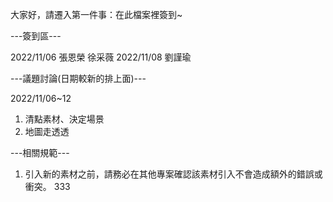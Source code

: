 大家好，請遷入第一件事：在此檔案裡簽到~

---簽到區---

2022/11/06 張恩榮
徐采薇
2022/11/08 劉謹瑜

---議題討論(日期較新的排上面)---

2022/11/06~12
1. 清點素材、決定場景
2. 地圖走透透

---相關規範---
1. 引入新的素材之前，請務必在其他專案確認該素材引入不會造成額外的錯誤或衝突。
333